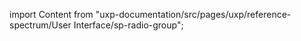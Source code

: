 
import Content from "uxp-documentation/src/pages/uxp/reference-spectrum/User Interface/sp-radio-group";

<Content query="product=photoshop"/>
